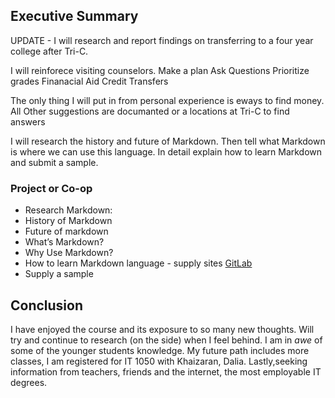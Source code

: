 ## Executive Summary

 UPDATE - I will research and report findings on transferring to a four year college after Tri-C. 
 
 I will reinforece visiting counselors.
 Make a plan
 Ask Questions
 Prioritize grades
 Finanacial Aid 
 Credit Transfers
 
 The only thing I will put in from personal experience is eways to find money.  All Other suggestions are documanted or a locations at Tri-C to find answers




I will research the history and future of Markdown.  Then tell what Markdown is where we can use this language. In detail explain how to learn Markdown and submit a sample.

### Project or Co-op
* Research Markdown: 
* History of Markdown
* Future of markdown
* What’s Markdown?
* Why Use Markdown?
* How to learn Markdown language - supply sites [GitLab](https://about.gitlab.com)
* Supply a sample

## Conclusion
I have enjoyed the course and its exposure to so many new thoughts.  Will try and continue to research (on the side) when I feel behind. I am in _awe_ of some of the younger students knowledge. My future path includes more classes, I am registered for IT 1050 with Khaizaran, Dalia.  Lastly,seeking information from teachers, friends and the internet, the most employable IT degrees. 





